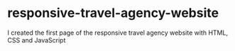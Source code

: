 # responsive-travel-agency-website
I created the first page of the responsive travel agency website with HTML, CSS and JavaScript
